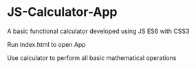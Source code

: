 # JS-Calculator-App
A basic functional calculator developed using JS ES6 with CSS3

Run index.html to open App

Use calculator to perform all basic mathematical operations
